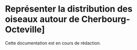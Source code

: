 # Représenter la distribution des oiseaux autour de Cherbourg-Octeville]

Cette documentation est en cours de rédaction.     


